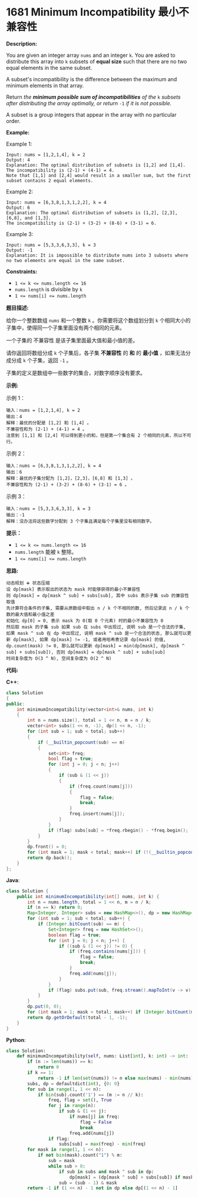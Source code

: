 # 1681 Minimum Incompatibility 最小不兼容性

__Description:__

You are given an integer array `nums`​​​ and an integer `k`. You are asked to distribute this array into `k` subsets of __equal size__ such that there are no two equal elements in the same subset.

A subset's incompatibility is the difference between the maximum and minimum elements in that array.

Return _the __minimum possible sum of incompatibilities__ of the_ `k` _subsets after distributing the array optimally, or return_ `-1` _if it is not possible._

A subset is a group integers that appear in the array with no particular order.

__Example:__

Example 1:

```text
Input: nums = [1,2,1,4], k = 2
Output: 4
Explanation: The optimal distribution of subsets is [1,2] and [1,4].
The incompatibility is (2-1) + (4-1) = 4.
Note that [1,1] and [2,4] would result in a smaller sum, but the first subset contains 2 equal elements.
```

Example 2:

```text
Input: nums = [6,3,8,1,3,1,2,2], k = 4
Output: 6
Explanation: The optimal distribution of subsets is [1,2], [2,3], [6,8], and [1,3].
The incompatibility is (2-1) + (3-2) + (8-6) + (3-1) = 6.
```

Example 3:

```text
Input: nums = [5,3,3,6,3,3], k = 3
Output: -1
Explanation: It is impossible to distribute nums into 3 subsets where no two elements are equal in the same subset.
```

__Constraints:__

- `1 <= k <= nums.length <= 16`
- `nums.length` is divisible by `k`
- `1 <= nums[i] <= nums.length`

__题目描述:__

给你一个整数数组 `nums`​​​ 和一个整数 `k` 。你需要将这个数组划分到 `k` 个相同大小的子集中，使得同一个子集里面没有两个相同的元素。

一个子集的 不兼容性 是该子集里面最大值和最小值的差。

请你返回将数组分成 `k` 个子集后，各子集 __不兼容性__ 的 __和__ 的 __最小值__ ，如果无法分成分成 `k` 个子集，返回 `-1` 。

子集的定义是数组中一些数字的集合，对数字顺序没有要求。

__示例:__

示例 1：

```text
输入：nums = [1,2,1,4], k = 2
输出：4
解释：最优的分配是 [1,2] 和 [1,4] 。
不兼容性和为 (2-1) + (4-1) = 4 。
注意到 [1,1] 和 [2,4] 可以得到更小的和，但是第一个集合有 2 个相同的元素，所以不可行。
```

示例 2：

```text
输入：nums = [6,3,8,1,3,1,2,2], k = 4
输出：6
解释：最优的子集分配为 [1,2]，[2,3]，[6,8] 和 [1,3] 。
不兼容性和为 (2-1) + (3-2) + (8-6) + (3-1) = 6 。
```

示例 3：

```text
输入：nums = [5,3,3,6,3,3], k = 3
输出：-1
解释：没办法将这些数字分配到 3 个子集且满足每个子集里没有相同数字。
```

__提示：__

- `1 <= k <= nums.length <= 16`
- `nums.length` 能被 `k` 整除。
- `1 <= nums[i] <= nums.length`

__思路:__

```text
动态规划 ➕ 状态压缩
设 dp[mask] 表示取出的状态为 mask 时能够获得的最小不兼容性
则 dp[mask] = dp[mask ^ sub] + subs[sub], 其中 subs 表示子集 sub 的兼容性取值
先计算符合条件的子集, 需要从原数组中取出 n / k 个不相同的数, 然后记录这 n / k 个数的最大值和最小值之差
初始化 dp[0] = 0, 表示 mask 为 0(取 0 个元素) 时的最小不兼容性为 0
然后取 mask 的子集 sub 如果 sub 在 subs 中出现过, 说明 sub 是一个合法的子集, 如果 mask ^ sub 在 dp 中出现过, 说明 mask ^ sub 是一个合法的状态, 那么就可以更新 dp[mask], 如果 dp[mask] != -1, 或者用哈希表记录 dp[mask] 的值, dp.count(mask) != 0, 那么就可以更新 dp[mask] = min(dp[mask], dp[mask ^ sub] + subs[sub]), 否则 dp[mask] = dp[mask ^ sub] + subs[sub]
时间复杂度为 O(3 ^ N), 空间复杂度为 O(2 ^ N)
```

__代码:__

__C++__:

```C++
class Solution 
{
public:
    int minimumIncompatibility(vector<int>& nums, int k) 
    {
        int n = nums.size(), total = 1 << n, m = n / k;
        vector<int> subs(1 << n, -1), dp(1 << n, -1);
        for (int sub = 1; sub < total; sub++) 
        {
            if (__builtin_popcount(sub) == m) 
            {
                set<int> freq;
                bool flag = true;
                for (int j = 0; j < n; j++) 
                {
                    if (sub & (1 << j)) 
                    {
                        if (freq.count(nums[j]))
                        {
                            flag = false;
                            break;
                        }
                        freq.insert(nums[j]);
                    }
                }
                if (flag) subs[sub] = *freq.rbegin() - *freq.begin();
            }
        }
        dp.front() = 0;
        for (int mask = 1; mask < total; mask++) if (!(__builtin_popcount(mask) % m)) for (int sub = mask; sub; sub = (sub - 1) & mask) if (subs[sub] != -1 and dp[mask ^ sub] != -1) dp[mask] = dp[mask] == -1 ? dp[mask ^ sub] + subs[sub] : min(dp[mask], dp[mask ^ sub] + subs[sub]);
        return dp.back();
    }
};
```

__Java__:

```Java
class Solution {
    public int minimumIncompatibility(int[] nums, int k) {
        int n = nums.length, total = 1 << n, m = n / k;
        if (n == k) return 0;
        Map<Integer, Integer> subs = new HashMap<>(), dp = new HashMap<>();
        for (int sub = 1; sub < total; sub++) {
            if (Integer.bitCount(sub) == m) {
                Set<Integer> freq = new HashSet<>();
                boolean flag = true;
                for (int j = 0; j < n; j++) {
                    if ((sub & (1 << j)) != 0) {
                        if (freq.contains(nums[j])) {
                            flag = false;
                            break;
                        }
                        freq.add(nums[j]);
                    }
                }
                if (flag) subs.put(sub, freq.stream().mapToInt(v -> v).max().getAsInt() - freq.stream().mapToInt(v -> v).min().getAsInt());
            }
        }
        dp.put(0, 0);
        for (int mask = 1; mask < total; mask++) if (Integer.bitCount(mask) % m == 0) for (int sub = mask; sub > 0; sub = (sub - 1) & mask) if (subs.containsKey(sub) && dp.containsKey(mask ^ sub)) dp.put(mask, dp.containsKey(mask) ? Math.min(dp.get(mask), dp.get(mask ^ sub) + subs.get(sub)) : dp.get(mask ^ sub) + subs.get(sub));
        return dp.getOrDefault(total - 1, -1);
    }
}
```

__Python__:

```Python
class Solution:
    def minimumIncompatibility(self, nums: List[int], k: int) -> int:
        if (n := len(nums)) == k:
            return 0
        if k == 1:
            return -1 if len(set(nums)) != n else max(nums) - min(nums)
        subs, dp = defaultdict(int), {0: 0}
        for sub in range(1, 1 << n):
            if bin(sub).count('1') == (m := n // k):
                freq, flag = set(), True
                for j in range(n):
                    if sub & (1 << j):
                        if nums[j] in freq:
                            flag = False
                            break
                        freq.add(nums[j])
                if flag:
                    subs[sub] = max(freq) - min(freq)
        for mask in range(1, 1 << n):
            if not bin(mask).count("1") % m:
                sub = mask
                while sub > 0:
                    if sub in subs and mask ^ sub in dp:
                        dp[mask] = (dp[mask ^ sub] + subs[sub]) if mask not in dp else min(dp[mask], dp[mask ^ sub] + subs[sub])
                    sub = (sub - 1) & mask
        return -1 if (1 << n) - 1 not in dp else dp[(1 << n) - 1]
```
